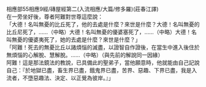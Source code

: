 相應部55相應9經/磚屋經第二(入流相應/大篇/修多羅)(莊春江譯)  
在一旁坐好後，尊者阿難對世尊這麼說：  
「大德！名叫無憂的比丘死了，他的去處是什麼？來世是什麼？大德！名叫無憂的比丘尼死了，……（中略）大德！名叫無憂的優婆塞死了，……（中略）大德！名叫無憂的優婆夷死了，她的去處是什麼？來世是什麼？」  
「阿難！死去的無憂比丘以諸煩惱的滅盡，以證智自作證後，在當生中進入後住於無煩惱的心解脫、慧解脫。……（中略）（與先前的解說同一因緣）  
阿難！這是那法鏡法的教說，已具備此的聖弟子，當他願意時，他就能由自己記說自己：『於地獄已盡，畜生界已盡，餓鬼界已盡，苦界、惡趣、下界已盡，我是入流者，不墮惡趣法、決定、以正覺為彼岸。』」  
  
  
